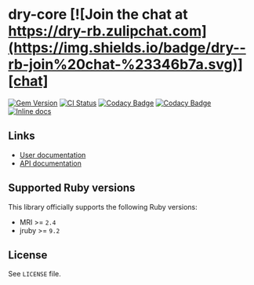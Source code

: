[gem]: https://rubygems.org/gems/dry-core
[actions]: https://github.com/dry-rb/dry-core/actions
[codacy]: https://www.codacy.com/gh/dry-rb/dry-core
[chat]: https://dry-rb.zulipchat.com
[inchpages]: http://inch-ci.org/github/dry-rb/dry-core

# dry-core [![Join the chat at https://dry-rb.zulipchat.com](https://img.shields.io/badge/dry--rb-join%20chat-%23346b7a.svg)][chat]

[![Gem Version](https://badge.fury.io/rb/dry-core.svg)][gem]
[![CI Status](https://github.com/dry-rb/dry-core/workflows/ci/badge.svg)][actions]
[![Codacy Badge](https://api.codacy.com/project/badge/Grade/22edf59617be4aef97cfbe4e1c99f1ce)][codacy]
[![Codacy Badge](https://api.codacy.com/project/badge/Coverage/22edf59617be4aef97cfbe4e1c99f1ce)][codacy]
[![Inline docs](http://inch-ci.org/github/dry-rb/dry-core.svg?branch=master)][inchpages]

## Links

* [User documentation](http://dry-rb.org/gems/dry-core)
* [API documentation](http://rubydoc.info/gems/dry-core)

## Supported Ruby versions

This library officially supports the following Ruby versions:

* MRI >= `2.4`
* jruby >= `9.2`

## License

See `LICENSE` file.
